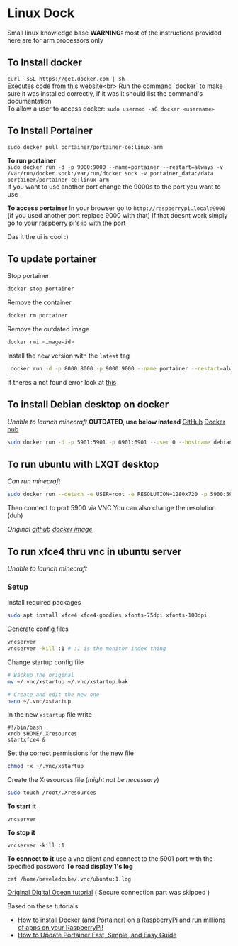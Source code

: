 # Linux Dock
Small linux knowledge base
**WARNING:** most of the instructions provided here are for arm processors only

## To Install docker
`curl -sSL https://get.docker.com | sh`<br>
Executes code from [this website]("https://get.docker.com")<br>
Run the command `docker` to make sure it was installed correctly, if it was it should list the command's documentation<br>
To allow a user to access docker: `sudo usermod -aG docker <username>`<br>

## To Install Portainer
`sudo docker pull portainer/portainer-ce:linux-arm`<br>

**To run portainer**<br>
`sudo docker run -d -p 9000:9000 --name=portainer --restart=always -v /var/run/docker.sock:/var/run/docker.sock -v portainer_data:/data portainer/portainer-ce:linux-arm`<br>
If you want to use another port change the 9000s to the port you want to use<br>

**To access portainer**
In your browser go to `http://raspberrypi.local:9000` (if you used another port replace 9000 with that)
If that doesnt work simply go to your raspberry pi's ip with the port

Das it the ui is cool :)

## To update portainer
Stop portainer
```sh
docker stop portainer
```
Remove the container
```sh
docker rm portainer
```
Remove the outdated image
```sh
docker rmi <image-id>
```

Install the new version with the `latest` tag
```sh
 docker run -d -p 8000:8000 -p 9000:9000 --name portainer --restart=always -v /var/run/docker.sock:/var/run/docker.sock -v portainer_data:/data portainer/portainer-ce:latest
```
If theres a not found error look at [this](https://github.com/portainer/portainer/issues/4143)

## To install Debian desktop on docker
_Unable to launch minecraft_
**OUTDATED, use below instead**
[GitHub](https://github.com/ConSol/docker-headless-vnc-container/) [Docker hub](https://hub.docker.com/r/aicampbell/vnc-ubuntu18-xfce)
```sh
sudo docker run -d -p 5901:5901 -p 6901:6901 --user 0 --hostname debian-desktop consol/debian-xfce-vnc
```
## To run ubuntu with LXQT desktop
_Can run minecraft_
```sh
sudo docker run --detach -e USER=root -e RESOLUTION=1280x720 -p 5900:5900 carlonluca/vnc-desktop:jammy-lxqt
```
Then connect to port 5900 via VNC
You can also change the resolution (duh)

_Original [github](https://github.com/carlonluca/docker-vnc-desktop) [docker image](https://hub.docker.com/r/carlonluca/vnc-desktop)_

## To run xfce4 thru vnc in ubuntu server
_Unable to launch minecraft_
### Setup
Install required packages
```sh
sudo apt install xfce4 xfce4-goodies xfonts-75dpi xfonts-100dpi
```
Generate config files
```sh
vncserver
vncserver -kill :1 # :1 is the monitor index thing
```
Change startup config file
```sh
# Backup the original
mv ~/.vnc/xstartup ~/.vnc/xstartup.bak

# Create and edit the new one
nano ~/.vnc/xstartup
```
In the new `xstartup` file write 
```
#!/bin/bash
xrdb $HOME/.Xresources
startxfce4 &
```
Set the correct permissions for the new file
```sh
chmod +x ~/.vnc/xstartup
```
Create the Xresources file (*might not be necessary*)
```sh
sudo touch /root/.Xresources
```

**To start it**
```
vncserver
```
**To stop it**
```
vncserver -kill :1
```
**To connect to it**
use a vnc client and connect to the 5901 port with the specified password
**To read display 1's log**
```
cat /home/beveledcube/.vnc/ubuntu:1.log
```

[Original Digital Ocean tutorial](https://www.digitalocean.com/community/tutorials/how-to-install-and-configure-vnc-on-ubuntu-22-04) ( Secure connection part was skipped )

Based on these tutorials:
* [How to install Docker (and Portainer) on a RaspberryPi and run millions of apps on your RaspberryPi!](https://youtu.be/O7G3oatg5DA)
* [How to Update Portainer Fast, Simple, and Easy Guide](https://youtu.be/M365jgJ0O2E)
